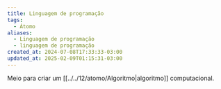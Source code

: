```yaml
---
title: Linguagem de programação
tags:
  - Átomo
aliases:
  - Linguagem de programação
  - linguagem de programação
created_at: 2024-07-08T17:33:33-03:00
updated_at: 2025-02-09T01:15:31-03:00
---
```


Meio para criar um [[../../12/atomo/Algoritmo|algoritmo]] computacional.